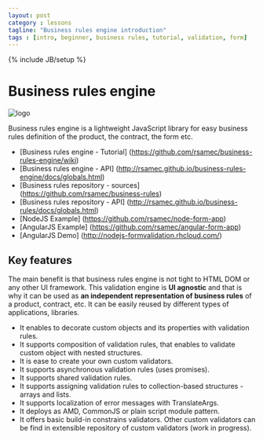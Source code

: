 ```yaml
---
layout: post
category : lessons
tagline: "Business rules engine introduction"
tags : [intro, beginner, business rules, tutorial, validation, form]
---
```

{% include JB/setup %}

# Business rules engine

![logo](https://github.com/rsamec/form/blob/master/form_logo.jpg)

Business rules engine is a lightweight JavaScript library for easy business rules definition of the product, the contract, the form etc.

+ [Business rules engine - Tutorial] (https://github.com/rsamec/business-rules-engine/wiki)
+ [Business rules engine - API] (http://rsamec.github.io/business-rules-engine/docs/globals.html)
+ [Business rules repository - sources] (https://github.com/rsamec/business-rules)
+ [Business rules repository - API] (http://rsamec.github.io/business-rules/docs/globals.html)
+ [NodeJS Example] (https://github.com/rsamec/node-form-app)
+ [AngularJS Example] (https://github.com/rsamec/angular-form-app)
+ [AngularJS Demo] (http://nodejs-formvalidation.rhcloud.com/)

## Key features
The main benefit is that business rules engine is not tight to HTML DOM or any other UI framework.
This validation engine is **UI agnostic** and that is why it can be used as **an independent representation of business rules** of a product, contract, etc.
It can be easily reused by different types of applications, libraries.

+   It enables to decorate custom objects and its properties with validation rules.
+   It supports composition of validation rules, that enables to validate custom object with nested structures.
+   It is ease to create your own custom validators.
+   It supports asynchronous validation rules (uses promises).
+   It supports shared validation rules.
+   It supports assigning validation rules to collection-based structures - arrays and lists.
+   It supports localization of error messages with TranslateArgs.
+   It deploys as AMD, CommonJS or plain script module pattern.
+   It offers basic build-in constrains validators. Other custom validators can be find in extensible repository of custom validators (work in progress).
